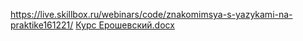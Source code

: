 https://live.skillbox.ru/webinars/code/znakomimsya-s-yazykami-na-praktike161221/
[Курс Ерошевский.docx](https://github.com/Eroshevskiy/eroshevskiy205/files/7940296/default.docx)


